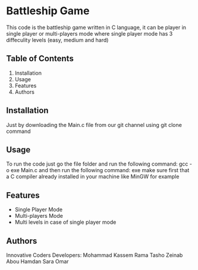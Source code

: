 # Battleship Game
This code is the battleship game written in C language, it can be player in single player or multi-players mode where single player mode has 3 diffeculity levels (easy, medium and hard)

## Table of Contents
1. Installation
2. Usage
3. Features
4. Authors


## Installation
Just by downloading the Main.c file from our git channel using git clone command

## Usage
To run the code just go the file folder and run the following command:
gcc -o exe Main.c
and then run the following command:
exe
make sure first that a C compiler already installed in your machine like MinGW for example

## Features
- Single Player Mode
- Multi-players Mode
- Multi levels in case of single player mode

## Authors
Innovative Coders Developers:
Mohammad Kassem 
Rama Tasho
Zeinab Abou Hamdan
Sara Omar
